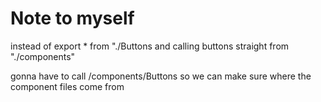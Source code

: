 
# Note to myself

instead of export * from "./Buttons and calling buttons straight from "./components"

gonna have to call /components/Buttons so we can make sure where the component files come from